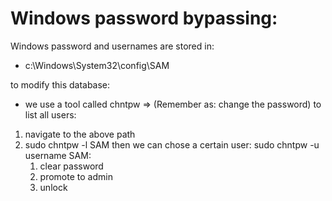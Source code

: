# Windows password bypassing:
Windows password and usernames are stored in:

* c:\Windows\System32\config\SAM

to modify this database:
* we use a tool called chntpw => (Remember as: change the password)
to list all users:
1. navigate to the above path
2. sudo chntpw -l SAM
then we can chose a certain user:
sudo chntpw -u username SAM:
    1. clear password
    2. promote to admin
    3. unlock
    